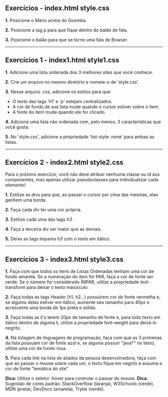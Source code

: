 ## Exercícios - index.html style.css

**1.** Posicione o Mário acima do Goomba.

**2.** Posicione a tag p para que fique dentro do balão de fala.

**3.** Posicione o balão para que se torne uma fala de Bowser.

---

## Exercícios 1 - index1.html style1.css

**1.** Adicione uma lista ordenada dos 3 melhores sites que você conhece.

**2.** Crie um arquivo no mesmo diretório e nomeie-o de 'style.css'.

**3.** Nesse arquivo .css, adicione os estilos para que:
- O texto das tags *'h1'* e *'p'* estejam centralizados.
- A cor de fundo da sua lista mude quando o cursor estiver sobre o item.
- A fonte do item mude quando ele for clicado.

**4.** Adicione uma lista não ordenada com, pelo menos, 3 características que você gosta.

**5.** No 'style.css', adicione a propriedade 'list-style: none' para ambas as listas.

---

## Exercícios 2 - index2.html style2.css
Para o próximo exercício, você não deve atribuir nenhuma classe ou id aos componentes, mas apenas utilizar pseudoclasses para individualizar cada elemento!

**1.** Estilize as divs para que, ao passar o cursor por cima das mesmas, elas ganhem uma borda.

**2.** Faça cada div ter uma cor própria.

**3.** Estilize cada uma das tags *h3* .

**4.** Faça a terceira div ser maior que as demais.

**5.** Deixe as tags ímpares *h3* com o texto em itálico.

---

## Exercícios 3 - index3.html style3.css

**1.** Faça com que todos os itens de Listas Ordenadas tenham uma cor de fundo amarela. Se a numeração do item for PAR, faça a cor de fonte ser verde. Se o número for considerado ÍMPAR, utilize a propriedade text-transform para deixar o texto maiúsculo.

**2.** Faça todas as tags Header (h1, h2...) possuírem cor de fonte vermelha e, se alguma delas estiver em itálico, aumente seu tamanho para 40px e acrescente uma borda de 1px preta e sólida.

**3.** Faça todas as li's terem 20px de tamanho de fonte e, para todo texto em itálico dentro de alguma li, utilize a propriedade font-weight para deixá-lo negrito.

**4.** Na listagem de linguagens de programação, faça com que as 3 primeiras da lista possuam cor de fonte azul e, se alguma possuir "java*" no texto, utilize uma cor de fundo rosa.

**5.** Para cada link na lista de aliados da pessoa desenvolvedora, faça com que ao passar o mouse sobre cada um, o texto fique em negrito e assuma a cor de fonte "temática do site"

**Dica:** Utilize o seletor :hover para controlar o passar do mouse.
**Dica:** Sugestão de cores padrão. StackOverflow (laranja), W3Schools (verde), MDN (preta), DevDocs (amarela), Trybe (verde).